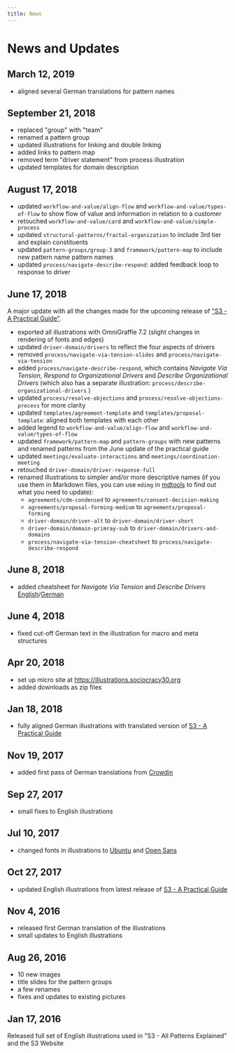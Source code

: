 ```yaml
---
title: News
---
```


# News and Updates

## March 12, 2019

* aligned several German translations for pattern names

## September 21, 2018

* replaced "group" with "team"
* renamed a pattern group
* updated illustrations for linking and double linking
* added links to pattern map
* removed term "driver statement" from process illustration
* updated templates for domain description

## August 17, 2018

* updated `workflow-and-value/align-flow` and `workflow-and-value/types-of-flow` to show flow of value and information in relation to a customer
* retouched `workflow-and-value/card` and `workflow-and-value/simple-process`
*  updated `structural-patterns/fractal-organization`  to include 3rd tier and explain constituents
* updated  `pattern-groups/group-3`  and `framework/pattern-map` to include new pattern name  pattern names
*  updated `process/navigate-describe-respond`: added feedback loop to response to driver
## June 17, 2018 

A major update with all the changes made for the upcoming release of ["S3 - A Practical Guide"](https://sociocracy30.org/guide).

* exported all illustrations with OmniGraffle 7.2 (slight changes in rendering of fonts and edges)
* updated `driver-domain/drivers` to reflect the four aspects of drivers
 * removed `process/navigate-via-tension-slides` and `process/navigate-via-tension`
* added `process/navigate-describe-respond`, which contains _Navigate Via Tension_, _Respond to Organizational Drivers_ and _Describe Organizational Drivers_ (which also has a separate illustration: `process/describe-organizational-drivers` )
* updated `process/resolve-objections` and `process/resolve-objections-process` for more clarity
* updated `templates/agreement-template` and `templates/proposal-template`: aligned both templates with each other
* added legend to `workflow-and-value/align-flow` and `workflow-and-value/types-of-flow`
* updated `framework/pattern-map` and `pattern-groups` with new patterns and renamed patterns from the June update of the practical guide
* updated `meetings/evaluate-interactions` and `meetings/coordination-meeting`
* retouched `driver-domain/driver-response-full` 
* renamed illustrations to simpler and/or more descriptive names (if you use them in Markdown files, you can use `mdimg` in [mdtools](https://github.com/bboc/mdtools) to find out what you need to update):
    - `agreements/cdm-condensed` to `agreements/consent-decision-making`
    - `agreements/proposal-forming-medium` to `agreements/proposal-forming`
    - `driver-domain/driver-alt` to `driver-domain/driver-short`
    - `driver-domain/domain-primray-sub` to `driver-domain/drivers-and-domains`
    - `process/navigate-via-tension-cheatsheet` to `process/navigate-describe-respond`

## June 8, 2018

* added cheatsheet for _Navigate Via Tension_ and _Describe Drivers_ [English](http://illustrations.sociocracy30.org/img/en/process/navigate-via-tension-cheatsheet.png)/[German](http://illustrations.sociocracy30.org/img/de/process/navigate-via-tension-cheatsheet.png)

## June 4, 2018

* fixed cut-off German text in the illustration for macro and meta structures

## Apr 20, 2018

* set up micro site at <https://illustrations.sociocracy30.org>
* added downloads as zip files

## Jan 18, 2018

* fully aligned German illustrations with translated version of [S3 - A Practical Guide](https://sociocracy30.org/guide)


## Nov 19, 2017

* added first pass of German translations from [Crowdin](https://crowdin.com/project/sociocracy-30-illustrations)

## Sep 27, 2017

* small fixes to English illustrations

## Jul 10, 2017

* changed fonts in illustrations to [Ubuntu](https://fonts.google.com/specimen/Ubuntu) and [Open Sans](https://fonts.google.com/specimen/Open+Sans)

## Oct 27, 2017

* updated English illustrations from latest release of [S3 - A Practical Guide](https://sociocracy30.org/guide)

## Nov 4, 2016 

* released first German translation of the illustrations
* small updates to English illustrations


## Aug 26, 2016

* 10 new images
* title slides for the pattern groups
* a few renames
* fixes and updates to existing pictures


## Jan 17, 2016

Released full set of English illustrations used in "S3 - All Patterns Explained" and the S3 Website
